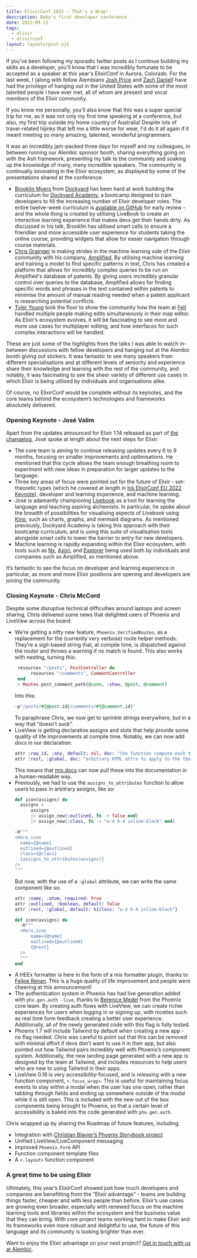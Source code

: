 ```yaml
---
title: ElixirConf 2022 - That's a Wrap!
description: Baby's first developer conference.
date: 2022-09-13
tags:
  - elixir
  - elixirconf
layout: layouts/post.njk
---
```


If you've been following my sporadic twitter posts as I continue building my skills as a developer, you'll know that I was incredibly fortunate to be accepted as a speaker at this year's ElixirConf in Aurora, Colorado. For the last week, I (along with fellow Alembians [Josh Price](https://twitter.com/joshprice) and [Zach Daniel](https://twitter.com/ZachSDaniel1)) have had the privilege of hanging out in the United States with some of the most talented people I have ever met, all of whom are present and vocal members of the Elixir community.

If you know me personally, you'll also know that this was a super special trip for me, as it was not only my first time speaking at a conference, but also, my first trip outside my home country of Australia! Despite lots of travel-related hijinks that left me a little worse for wear, I'd do it all again if it meant meeting so many amazing, talented, wonderful programmers.

It was an incredibly jam-packed three days for myself and my colleagues, in between running our Alembic sponsor booth, sharing everything going on with the Ash framework, presenting my talk to the community and soaking up the knowledge of many, many incredible speakers. The community is continually innovating in the Elixir ecosystem, as displayed by some of the presentations shared at the conference:

- [Brooklin Myers](https://twitter.com/BrooklinJMyers) from [Dockyard](https://dockyard.com/) has been hard at work building the curriculum for [Dockyard Academy](https://academy.dockyard.com/), a bootcamp designed to train developers to fill the increasing number of Elixir developer roles. The entire twelve-week curriculum is [available on GitHub](https://github.com/DockYard-Academy) for early review - and the whole thing is created by utilising LiveBook to create an interactive learning experience that makes devs get their hands dirty. As discussed in his talk, Brooklin has utilised smart cells to ensure a friendlier and more accessible user experience for students taking the online course, providing widgets that allow for easier navigation through course materials.
- [Chris Grainger](https://twitter.com/cigrainger) is making strides in the machine learning side of the Elixir community with his company, [Amplified](https://www.amplified.ai/). By utilising machine learning and training a model to find specific patterns in text, Chris has created a platform that allows for incredibly complex queries to be run on Amplified's database of patents. By giving users incredibly granular control over queries to the database, Amplified allows for finding specific words and phrases in the text contained within patents to minimise the amount of manual reading needed when a patent applicant is researching potential conflicts.
- [Tyler Young](https://twitter.com/TylerAYoung) took the floor to show the community how the team at [Felt](https://felt.com/) handled multiple people making edits simultaneously in their map editor. As Elixir’s ecosystem evolves, it will be fascinating to see more and more use cases for multiplayer editing, and how interfaces for such complex interactions will be handled.

These are just some of the highlights from the talks I was able to watch in-between discussions with fellow developers and hanging out at the Alembic booth giving out stickers. It was fantastic to see many speakers from different specialisations and at different levels of seniority and experience share their knowledge and learning with the rest of the community, and notably, it was fascinating to see the sheer variety of different use cases in which Elixir is being utilised by individuals and organisations alike.

Of course, no ElixirConf would be complete without its keynotes, and the core teams behind the ecosystem’s technologies and frameworks absolutely delivered.

### Opening Keynote - José Valim

Apart from the updates announced for Elixir 1.14 released as part of [the changelog](https://github.com/elixir-lang/elixir/blob/v1.14/CHANGELOG.md), José spoke at length about the next steps for Elixir:

- The core team is aiming to continue releasing updates every 6 to 9 months, focusing on smaller improvements and optimisations. He mentioned that this cycle allows the team enough breathing room to experiment with new ideas in preparation for larger updates to the language.
- Three key areas of focus were pointed out for the future of Elixir - set-theoretic types (which he covered at length in [his ElixirConf EU 2022 Keynote](https://www.youtube.com/watch?v=Jf5Hsa1KOc8)), developer and learning experience, and machine learning.
- José is adamantly championing [Livebook](https://livebook.dev/) as a tool for learning the language and teaching aspiring alchemists. In particular, he spoke about the breadth of possibilities for visualising aspects of Livebook using [Kino](https://github.com/livebook-dev/kino), such as charts, graphs, and mermaid diagrams. As mentioned previously, Dockyard Academy is taking this approach with their bootcamp curriculum, and is using this suite of visualisation tools alongside smart cells to lower the barrier to entry for new developers.
- Machine learning is rapidly expanding within the Elixir ecosystem, with tools such as [Nx](https://github.com/elixir-nx/nx), [Axon](https://github.com/elixir-nx/axon), and [Explorer](https://github.com/elixir-nx/explorer) being used both by individuals and companies such as Amplified, as mentioned above.

It’s fantastic to see the focus on developer and learning experience in particular, as more and more Elixir positions are opening and developers are joining the community.

### Closing Keynote - Chris McCord

Despite some disruptive technical difficulties around laptops and screen sharing, Chris delivered some news that delighted users of Phoenix and LiveView across the board:

- We’re getting a nifty new feature, `Phoenix.VerifiedRoutes`, as a replacement for the (currently very verbose) route helper methods. They’re a sigil-based string that, at compile time, is dispatched against the router and throws a warning if no match is found. This also works with nesting, turning this:
  ```elixir
   resources "/posts", PostController do
  		resources "/comments", CommentController
   end
   > Routes.post_comment_path(@conn, :show, @post, @comment)
  ```
  Into this:
  ```elixir
  ~p"/posts/#{@post.id}/comments/#{@comment.id}"
  ```
  To paraphrase Chris, we now get to sprinkle strings everywhere, but in a way that “doesn’t suck”.
- LiveView is getting declarative assigns and slots that help provide some quality of life improvements at compile time. Notably, we can now add docs in our declaration:
  ```elixir
  attr :row_id, :any, default: nil, doc: "the function compute each tr id"
  attr :rest, :global, doc: "arbitrary HTML attrs to apply to the tbody"
  ```
  This means that [mix.docs](http://mix.docs) can now pull these into the documentation in a human-readable way.
- Previously, we had to use the `assigns_to_attributes` function to allow users to pass in arbitrary assigns, like so:
  ```elixir
  def icon(assigns) do
  	assigns =
  		assigns
  		|> assign_new(:outlined, fn -> false end)
  		|> assign_new(:class, fn -> "w-4 h-4 inline-block" end)

  ~H"""
  <Hero.icon
  	name={@name}
  	outlined={@outlined}
  	class={@class}
  	{assigns_to_attributes(assigns)}
  />
  """
  ```
  But now, with the use of a `:global` attribute, we can write the same component like so:
  ```elixir
  attr :name, :atom, required: true
  attr :outlined, :boolean, default: false
  attr :rest, :global, default: %{class: "w-4 h-4 inline-block"}

  def icon(assigns) do
  	~H"""
  	<Hero.icon
  		name={@name}
  		outlined={@outlined}
  		{@rest}
  	/>
  	"""
  end
  ```
- A HEEx formatter is here in the form of a mix formatter plugin, thanks to [Felipe Renan](https://github.com/feliperenan). This is a huge quality of life improvement and people were cheering at this announcement!
- The authentication system in Phoenix has had live generation added with `phx.gen.auth -live`, thanks to [Berenice Medel](https://github.com/bemesa21) from the Phoenix core team. By creating auth flows with LiveView, we can create richer experiences for users when logging in or signing up, with niceties such as real time form feedback creating a better user experience. Additionally, all of the newly generated code with this flag is fully tested.
- Phoenix 1.7 will include Tailwind by default when creating a new app - no flag needed. Chris was careful to point out that this can be removed with minimal effort if devs don’t want to use it in their app, but also pointed out how Tailwind pairs incredibly well with Phoenix’s component system. Additionally, the new landing page generated with a new app is designed by the team at Tailwind, and includes resources to help users who are new to using Tailwind in their apps.
- LiveView 0.18 is very accessibility-focused, and is releasing with a new function component, `<.focus_wrap>`. This is useful for maintaining focus events to stay within a modal when the user has one open, rather than tabbing through fields and ending up somewhere outside of the modal while it is still open. This is included with the new out of the box components being brought to Phoenix, so that a certain level of accessibility is baked into the code generated with `phx.gen.auth`.

Chris wrapped up by sharing the Roadmap of future features, including:

- Integration with [Christian Blavier’s Phoenix Storybook project](https://github.com/phenixdigital/phx_live_storybook)
- Unified LiveView/LiveComponent messaging
- Improved `Phoenix.Form` API
- Function component template files
- A `<.layout>` function component

### A great time to be using Elixir

Ultimately, this year’s ElixirConf showed just how much developers and companies are benefitting from the “Elixir advantage” - teams are building things faster, cheaper and with less people than before. Elixir’s use cases are growing even broader, especially with renewed focus on the machine learning tools and libraries within the ecosystem and the business value that they can bring. With core project teams working hard to make Elixir and its frameworks even more robust and delightful to use, the future of this language and its community is looking brighter than ever.

Want to enjoy the Elixir advantage on your next project? [Get in touch with us at Alembic](https://alembic.com.au/contact).

